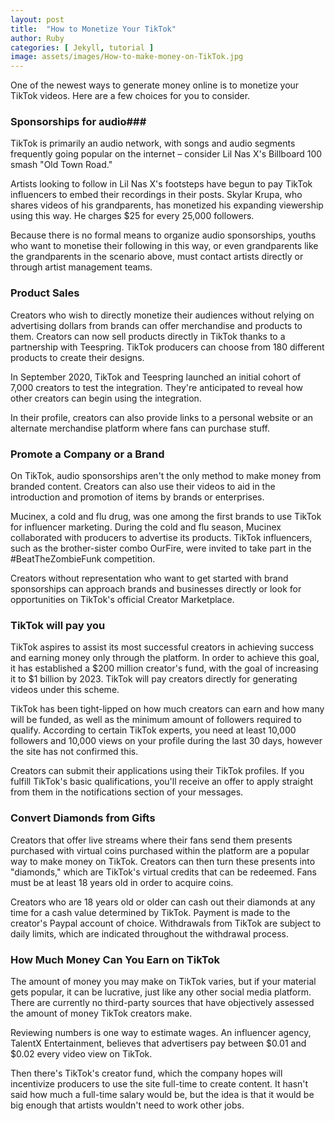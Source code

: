 ```yaml
---
layout: post
title:  "How to Monetize Your TikTok"
author: Ruby
categories: [ Jekyll, tutorial ]
image: assets/images/How-to-make-money-on-TikTok.jpg
---
```

One of the newest ways to generate money online is to monetize your TikTok videos. Here are a few choices for you to consider.



### **Sponsorships for audio**###



TikTok is primarily an audio network, with songs and audio segments frequently going popular on the internet – consider Lil Nas X's Billboard 100 smash "Old Town Road."

Artists looking to follow in Lil Nas X's footsteps have begun to pay TikTok influencers to embed their recordings in their posts. Skylar Krupa, who shares videos of his grandparents, has monetized his expanding viewership using this way. He charges $25 for every 25,000 followers.




Because there is no formal means to organize audio sponsorships, youths who want to monetise their following in this way, or even grandparents like the grandparents in the scenario above, must contact artists directly or through artist management teams.




### **Product Sales**


Creators who wish to directly monetize their audiences without relying on advertising dollars from brands can offer merchandise and products to them. Creators can now sell products directly in TikTok thanks to a partnership with Teespring. TikTok producers can choose from 180 different products to create their designs.

In September 2020, TikTok and Teespring launched an initial cohort of 7,000 creators to test the integration. They're anticipated to reveal how other creators can begin using the integration.



In their profile, creators can also provide links to a personal website or an alternate merchandise platform where fans can purchase stuff.



### **Promote a Company or a Brand**


On TikTok, audio sponsorships aren't the only method to make money from branded content. Creators can also use their videos to aid in the introduction and promotion of items by brands or enterprises.

Mucinex, a cold and flu drug, was one among the first brands to use TikTok for influencer marketing. During the cold and flu season, Mucinex collaborated with producers to advertise its products. TikTok influencers, such as the brother-sister combo OurFire, were invited to take part in the #BeatTheZombieFunk competition.


Creators without representation who want to get started with brand sponsorships can approach brands and businesses directly or look for opportunities on TikTok's official Creator Marketplace.



### **TikTok will pay you**



TikTok aspires to assist its most successful creators in achieving success and earning money only through the platform. In order to achieve this goal, it has established a $200 million creator's fund, with the goal of increasing it to $1 billion by 2023. TikTok will pay creators directly for generating videos under this scheme.

TikTok has been tight-lipped on how much creators can earn and how many will be funded, as well as the minimum amount of followers required to qualify. According to certain TikTok experts, you need at least 10,000 followers and 10,000 views on your profile during the last 30 days, however the site has not confirmed this.


Creators can submit their applications using their TikTok profiles. If you fulfill TikTok's basic qualifications, you'll receive an offer to apply straight from them in the notifications section of your messages.



### **Convert Diamonds from Gifts**



Creators that offer live streams where their fans send them presents purchased with virtual coins purchased within the platform are a popular way to make money on TikTok. Creators can then turn these presents into "diamonds," which are TikTok's virtual credits that can be redeemed. Fans must be at least 18 years old in order to acquire coins.


Creators who are 18 years old or older can cash out their diamonds at any time for a cash value determined by TikTok. Payment is made to the creator's Paypal account of choice. Withdrawals from TikTok are subject to daily limits, which are indicated throughout the withdrawal process.



### **How Much Money Can You Earn on TikTok**



The amount of money you may make on TikTok varies, but if your material gets popular, it can be lucrative, just like any other social media platform. There are currently no third-party sources that have objectively assessed the amount of money TikTok creators make.

Reviewing numbers is one way to estimate wages. An influencer agency, TalentX Entertainment, believes that advertisers pay between $0.01 and $0.02 every video view on TikTok.


Then there's TikTok's creator fund, which the company hopes will incentivize producers to use the site full-time to create content. It hasn't said how much a full-time salary would be, but the idea is that it would be big enough that artists wouldn't need to work other jobs.


